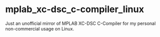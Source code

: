 # mplab_xc-dsc_c-compiler_linux
Just an unofficial mirror of MPLAB XC-DSC C-Compiler for my personal non-commercial usage on Linux.
